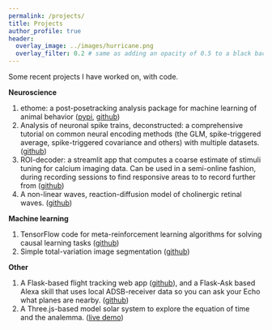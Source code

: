 ```yaml
---
permalink: /projects/
title: Projects
author_profile: true
header:
  overlay_image: ../images/hurricane.png
  overlay_filter: 0.2 # same as adding an opacity of 0.5 to a black background
---
```


Some recent projects I have worked on, with code.

**Neuroscience**

1. ethome: a post-posetracking analysis package for machine learning of animal behavior ([pypi](https://pypi.org/project/ethome-ml), [github](https://github.com/benlansdell/ethome))
2. Analysis of neuronal spike trains, deconstructed: a comprehensive tutorial on common neural encoding methods (the GLM, spike-triggered average, spike-triggered covariance and others) with multiple datasets. ([github](https://github.com/NeuroInfoPrimer/primer))
3. ROI-decoder: a streamlit app that computes a coarse estimate of stimuli tuning for calcium imaging data. Can be used in a semi-online fashion, during recording sessions to find responsive areas to to record further from ([github](https://github.com/benlansdell/roi-decoder))
4. A non-linear waves, reaction-diffusion model of cholinergic retinal waves. ([github](https://github.com/benlansdell/retinalwaves))

**Machine learning**

1. TensorFlow code for meta-reinforcement learning algorithms for solving causal learning tasks ([github](https://github.com/benlansdell/Meta-RL))
2. Simple total-variation image segmentation ([github](https://github.com/benlansdell/segmentation)) 

**Other**

1. A Flask-based flight tracking web app ([github](https://github.com/benlansdell/flying-overhead)), and a Flask-Ask based Alexa skill that uses local ADSB-receiver data so you can ask your Echo what planes are nearby. ([github](https://github.com/benlansdell/raspberry-fly))
2. A Three.js-based model solar system to explore the equation of time and the analemma. ([live demo](http://theanalemma.info/))
